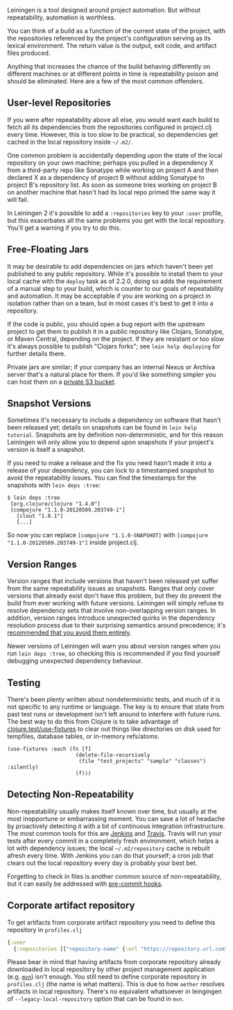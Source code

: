 Leiningen is a tool designed around project automation. But without
repeatability, automation is worthless.

You can think of a build as a function of the current state of the
project, with the repositories referenced by the project's
configuration serving as its lexical environment. The return value is
the output, exit code, and artifact files produced.

Anything that increases the chance of the build behaving differently
on different machines or at different points in time is repeatability
poison and should be eliminated. Here are a few of the most common
offenders.

## User-level Repositories

If you were after repeatability above all else, you would want each
build to fetch all its dependencies from the repositories configured
in project.clj every time. However, this is too slow to be practical,
so dependencies get cached in the local repository inside `~/.m2/`.

One common problem is accidentally depending upon the state of the
local repository on your own machine; perhaps you pulled in a
dependency X from a third-party repo like Sonatype while working on
project A and then declared X as a dependency of project B without
adding Sonatype to project B's repository list. As soon as someone
tries working on project B on another machine that hasn't had its
local repo primed the same way it will fail.

In Leiningen 2 it's possible to add a `:repositories` key to your
`:user` profile, but this exacerbates all the same problems you get
with the local repository. You'll get a warning if you try to do this.

## Free-Floating Jars

It may be desirable to add dependencies on jars which haven't been yet
published to any public repository. While it's possible to install
them to your local cache with the `deploy` task as of 2.2.0, doing so
adds the requirement of a manual step to your build, which is counter
to our goals of repeatability and automation. It may be acceptable if
you are working on a project in isolation rather than on a team, but
in most cases it's best to get it into a repository.

If the code is public, you should open a bug report with the upstream
project to get them to publish it in a public repository like Clojars,
Sonatype, or Maven Central, depending on the project. If they are
resistant or too slow it's always possible to publish "Clojars forks";
see `lein help deploying` for further details there.

Private jars are similar; if your company has an internal Nexus or
Archiva server that's a natural place for them. If you'd like
something simpler you can host them on a
[private S3 bucket](https://github.com/technomancy/s3-wagon-private).

## Snapshot Versions

Sometimes it's necessary to include a dependency on software that
hasn't been released yet; details on snapshots can be found in `lein
help tutorial`. Snapshots are by definition non-deterministic, and
for this reason Leiningen will only allow you to depend upon
snapshots if your project's version is itself a snapshot.

If you need to make a release and the fix you need hasn't made it into
a release of your dependency, you can lock to a timestamped snapshot
to avoid the repeatability issues. You can find the timestamps for the
snapshots with `lein deps :tree`:

    $ lein deps :tree
     [org.clojure/clojure "1.4.0"]
     [compojure "1.1.0-20120509.203749-1"]
       [clout "1.0.1"]
       [...]

So now you can replace `[compojure "1.1.0-SNAPSHOT]` with
`[compojure "1.1.0-20120509.203749-1"]` inside project.clj.

## Version Ranges

Version ranges that include versions that haven't been released yet
suffer from the same repeatability issues as snapshots. Ranges that
only cover versions that already exist don't have this problem, but
they do prevent the build from ever working with future versions.
Leiningen will simply refuse to resolve dependency sets that involve
non-overlapping version ranges. In addition, version ranges introduce
unexpected quirks in the dependency resolution process due to their
surprising semantics around precedence; it's
[recommended that you avoid them entirely](http://nelsonmorris.net/2012/07/31/do-not-use-version-ranges-in-project-clj.html).

Newer versions of Leiningen will warn you about version ranges when
you run `lein deps :tree`, so checking this is recommended if you find
yourself debugging unexpected dependency behaviour.

## Testing

There's been plenty written about nondeterministic tests, and much of
it is not specific to any runtime or language. The key is to ensure
that state from past test runs or development isn't left around to
interfere with future runs. The best way to do this from Clojure is to
take advantage of
[clojure.test/use-fixtures](http://clojuredocs.org/clojure_core/1.3.0/clojure.test/use-fixtures)
to clear out things like directories on disk used for tempfiles,
database tables, or in-memory refs/atoms.

    (use-fixtures :each (fn [f]
                          (delete-file-recursively
                           (file "test_projects" "sample" "classes") :silently)
                          (f)))

## Detecting Non-Repeatability

Non-repeatability usually makes itself known over time, but usually at
the most inopportune or embarrassing moment. You can save a lot of
headache by proactively detecting it with a bit of continuous
integration infrastructure. The most common tools for this are
[Jenkins](https://wiki.jenkins-ci.org/display/JENKINS/leiningen+plugin)
and [Travis](http://travis-ci.org). Travis will run your tests
after every commit in a completely fresh environment, which helps a
lot with dependency issues; the local `~/.m2/repository` cache is
rebuilt afresh every time. With Jenkins you can do that yourself; a
cron job that clears out the local repository every day is probably
your best bet.

Forgetting to check in files is another common source of
non-repeatability, but it can easily be addressed with
[pre-commit hooks](http://book.git-scm.com/5_git_hooks.html).

## Corporate artifact repository

To get artifacts from corporate artifact repository you need to 
define this repository in `profiles.clj`  

```clojure
{:user 
  {:repositories [["repository-name" {:url "https://repository.url.com"}]]}}. 
```

Please bear in mind that having artifacts from corporate repository
already downloaded in local repository by other project management 
application (e.g. [`mvn`]()) isn't enough. You still need to define 
corporate repository in `profiles.clj` (the name is what matters). 
This is due to how `aether` resolves artifacts in local repository. 
There's no equivalent whatsoever in leingingen of `--legacy-local-repository` 
option that can be found in `mvn`.
